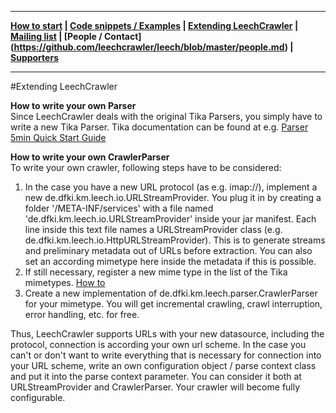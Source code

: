 ***
**[How to start](https://github.com/leechcrawler/leech/blob/master/how2start.md) | [Code snippets / Examples](https://github.com/leechcrawler/leech/blob/master/codeSnippets.md) | [Extending LeechCrawler](https://github.com/leechcrawler/leech/blob/master/extending.md) | [Mailing list](https://github.com/leechcrawler/leech/blob/master/mailinglist.md) | [People / Contact] (https://github.com/leechcrawler/leech/blob/master/people.md) | [Supporters](https://github.com/leechcrawler/leech/blob/master/supporters.md)**
***

#Extending LeechCrawler

**How to write your own Parser**  
Since LeechCrawler deals with the original Tika Parsers, you simply have to write a new Tika Parser. Tika documentation can be found at e.g. [Parser 5min Quick Start Guide](http://tika.apache.org/1.0/parser_guide.html)

**How to write your own CrawlerParser**  
To write your own crawler, following steps have to be considered:
 1. In the case you have a new URL protocol (as e.g. imap://), implement a new de.dfki.km.leech.io.URLStreamProvider.
You plug it in by creating a folder '/META-INF/services' with a file named 'de.dfki.km.leech.io.URLStreamProvider' inside your jar
manifest. Each line inside this text file names a URLStreamProvider class
(e.g. de.dfki.km.leech.io.HttpURLStreamProvider).
This is to generate streams and preliminary metadata out of URLs before extraction. You can also set an according mimetype here inside the metadata if this is possible.
 2. If still necessary, register a new mime type in the list of the Tika mimetypes. [How to](http://tika.apache.org/1.0/parser_guide.html#Add_your_MIME-Type)
 3. Create a new implementation of de.dfki.km.leech.parser.CrawlerParser for your mimetype. You will get incremental crawling, crawl interruption, error handling, etc. for free.  

Thus, LeechCrawler supports URLs with your new datasource, including the protocol, connection is according your own url scheme.
In the case you can't or don't want to write everything that is necessary for connection into your URL scheme, write an
own configuration object / parse context class and put it into the parse context parameter. You can consider it both
at URLStreamProvider and CrawlerParser. Your crawler will become fully configurable.

